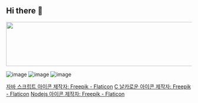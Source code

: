 ## Hi there 👋


<a href="https://github.com/devxb/gitanimals">
  <img
    src="https://render.gitanimals.org/lines/Moonb7?pet-id=643979723929558570"
    width="600"
    height="120"
  />
</a>


![image](https://github.com/user-attachments/assets/ae829056-768b-41cd-96b1-e2dbd4e7a565) 
![image](https://github.com/user-attachments/assets/6bf52f15-7dde-4014-af9a-7cfe6aa0ad59) 
![image](https://github.com/user-attachments/assets/14ba716f-61a6-4bc7-a86a-ab1f8488bebb)


<a href="https://www.flaticon.com/kr/free-icons/-" title="자바 스크립트 아이콘">자바 스크립트 아이콘 제작자: Freepik - Flaticon</a>
<a href="https://www.flaticon.com/kr/free-icons/c-" title="c# 아이콘">C 날카로운 아이콘 제작자: Freepik - Flaticon</a>
<a href="https://www.flaticon.com/kr/free-icons/nodejs" title="nodejs 아이콘">Nodejs 아이콘 제작자: Freepik - Flaticon</a>



<!--
**Moonb7/Moonb7** is a ✨ _special_ ✨ repository because its `README.md` (this file) appears on your GitHub profile.

Here are some ideas to get you started:

- 🔭 I’m currently working on ...
- 🌱 I’m currently learning ...
- 👯 I’m looking to collaborate on ...
- 🤔 I’m looking for help with ...
- 💬 Ask me about ...
- 📫 How to reach me: ...
- 😄 Pronouns: ...
- ⚡ Fun fact: ...
-->
